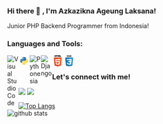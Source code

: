 ### Hi there 👋 , I'm Azkazikna Ageung Laksana!
Junior PHP Backend Programmer from Indonesia!

### Languages and Tools:

<img align="left" alt="Visual Studio Code" width="26px" src="https://cdn.icon-icons.com/icons2/2107/PNG/512/file_type_vscode_icon_130084.png" />
<img align="left" alt="Python" width="26px" src="https://raw.githubusercontent.com/github/explore/80688e429a7d4ef2fca1e82350fe8e3517d3494d/topics/python/python.png" />
<img align="left" alt="Pythonesia" width="26px" src="https://ik.imagekit.io/9rpt33mvmla/logo/Logo%20Bright-01.png" />
<img align="left" alt="Django" width="26px" src="https://logodix.com/logo/1758841.png" />
<img align="left" alt="HTML5" width="26px" src="https://raw.githubusercontent.com/github/explore/80688e429a7d4ef2fca1e82350fe8e3517d3494d/topics/html/html.png" />
<img align="left" alt="CSS3" width="26px" src="https://raw.githubusercontent.com/github/explore/80688e429a7d4ef2fca1e82350fe8e3517d3494d/topics/css/css.png" />

<br>

### Let's connect with me!
<p>
    <a href="https://www.facebook.com/azka.zikna.1" target="_blank"><img src="https://img.shields.io/badge/Facebook-Azkazikna-blue" /></a>
    <a href="https://www.instagram.com/azkazikna/" target="_blank"><img src="https://img.shields.io/badge/Instagram-@Azkazikna_-blue" /></a>
</p>
 

  [![Top Langs](https://github-readme-stats.vercel.app/api/top-langs/?username=Azkazikna&layout=compact)](https://github.com/Azkazikna/github-readme-stats)
  <br>
  <img src="https://github-readme-stats.vercel.app/api/?username=Azkazikna&show_icons=true&title_color=fffffff&icon_color=000000&text_color=000000" alt="github stats"/>

<!--
**Pramdhanni* is a ✨ _special_ ✨ repository because its `README.md` (this file) appears on your GitHub profile.

Here are some ideas to get you started:

- 🔭 I’m currently working on ...
- 🌱 I’m currently learning ...
- 👯 I’m looking to collaborate on ...
- 🤔 I’m looking for help with ...
- 💬 Ask me about ...
- 📫 How to reach me: ...
- 😄 Pronouns: ...
- ⚡ Fun fact: ...
-->
